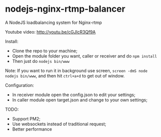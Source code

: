 # nodejs-nginx-rtmp-balancer
A NodeJS loadbalancing system for Nginx-rtmp

Youtube video: http://youtu.be/cGJlcR3Qf9A

Install:

- Clone the repo to your machine;
- Open the module folder you want, caller or receiver and do ``` npm install ```
- Then just do ``` nodejs bin/www ```

Note: If you want to run it in background use screen, ``` screen -dmS node nodejs bin/www ```, and then hit ``` ctrl+a+d ``` to get out of window.


Configuration:

- In receiver module open the config.json to edit your settings;
- In caller module open target.json and change to your own settings;

TODO:
- Support PM2;
- Use websockets instead of traditional request;
- Better performance
